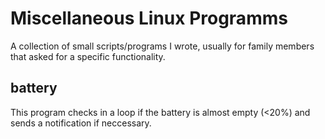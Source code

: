 # Miscellaneous Linux Programms

A collection of small scripts/programs I wrote, usually for family members that asked for a specific functionality.

## battery
This program checks in a loop if the battery is almost empty (<20%) and sends a notification if neccessary.